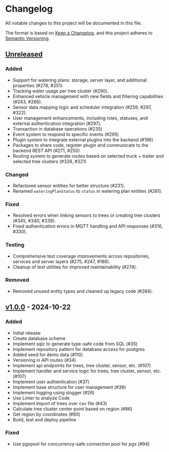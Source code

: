 # Changelog

All notable changes to this project will be documented in this file.

The format is based on [Keep a Changelog](https://keepachangelog.com/en/1.1.0/),
and this project adheres to [Semantic Versioning](https://semver.org/spec/v2.0.0.html).

## [Unreleased]

### Added
- Support for watering plans: storage, server layer, and additional properties (#278, #251).
- Tracking water usage per tree cluster (#290).
- Enhanced vehicle management with new fields and filtering capabilities (#243, #288).
- Sensor data mapping logic and scheduler integration (#259, #297, #322).
- User management enhancements, including roles, statuses, and external authentication integration (#297).
- Transaction in database operations (#235)
- Event system to respond to specific events (#295)
- Plugin system to integrate external plugins into the backend (#196)
- Packages to share code, register plugin and communicate to the backend REST API (#271, #250)
- Routing system to generate routes based on selected truck + trailer and selected tree clusters (#328, #321)

### Changed
- Refactored sensor entities for better structure (#231).
- Renamed `wateringPlanStatus` to `status` in watering plan entities (#281).

### Fixed
- Resolved errors when linking sensors to trees or creating tree clusters (#345, #340, #339).
- Fixed authentication errors in MQTT handling and API responses (#316, #330).

### Testing
- Comprehensive test coverage improvements across repositories, services and server layers (#275, #247, #186).
- Cleanup of test utilities for improved maintainability (#274).

### Removed
- Removed unused entity types and cleaned up legacy code (#284).

## [v1.0.0] - 2024-10-22

### Added

- Initial release
- Create database scheme
- Implement sqlc to generate type-safe code from SQL (#35)
- Implement repository pattern for database access for postgres 
- Added seed for demo data (#110)
- Versioning in API routes (#34)
- Implement api endpoints for trees, tree cluster, sensor, etc. (#107)
- Implement handler and service logic for trees, tree cluster, sensor, etc. (#107)
- Implement user authentication (#37)
- Implement base structure for user management (#38)
- Implement logging using slogger (#26)
- Use Linter to analyze Code 
- Implement import of trees over csv file (#43)
- Calculate tree cluster center point based on region (#86)
- Get region by coordinates (#60)
- Build, test and deploy pipeline

### Fixed
- Use pgxpool for concurrency-safe connection pool for pgx (#94)

[Unreleased]: https://github.com/green-ecolution/green-ecolution-backend/compare/v1.0.0...HEAD
[v1.0.0]: https://github.com/green-ecolution/green-ecolution-backend/compare/dfdebe...v1.0.0

